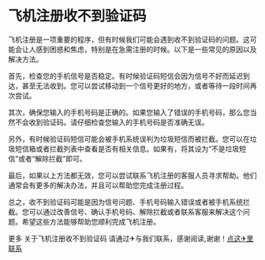 # 飞机注册收不到验证码

飞机注册是一项重要的程序，但有时候我们可能会遇到收不到验证码的问题。这可能会让人感到困惑和焦虑，特别是在急需注册的时候。以下是一些常见的原因以及解决方法。

首先，检查您的手机信号是否稳定。有时候验证码短信会因为信号不好而延迟到达，甚至无法收到。您可以尝试移动到一个信号更好的地方，或者等待一段时间再次尝试。

其次，确保您输入的手机号码是正确的。如果您输入了错误的手机号码，那么您当然不会收到验证码。请仔细检查您输入的手机号码是否准确无误。

另外，有时候验证码短信可能会被手机系统误判为垃圾短信而被拦截。您可以在垃圾短信箱或者拦截列表中查看是否有相关信息。如果有，将其设为“不是垃圾短信”或者“解除拦截”即可。

最后，如果以上方法都无效，您可以尝试联系飞机注册的客服人员寻求帮助。他们通常会有更多的解决办法，并且可以帮助您完成注册过程。

总之，收不到验证码可能是因为信号问题、手机号码输入错误或者被手机系统拦截。您可以通过改善信号、确认手机号码、解除拦截或者联系客服来解决这个问题。希望这些方法能够帮助您顺利完成飞机注册。

更多 关于飞机注册收不到验证码 请通过✈与我们联系，感谢阅读,谢谢！[点这✈里联系](https://c.k02.cc)